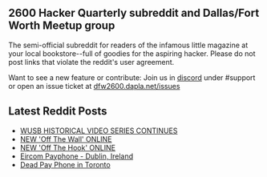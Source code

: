 ## 2600 Hacker Quarterly subreddit and Dallas/Fort Worth Meetup group
The semi-official subreddit for readers of the infamous little magazine at your local bookstore--full of goodies for the aspiring hacker. Please do not post links that violate the reddit's user agreement.

Want to see a new feature or contribute: 
Join us in [discord](https://dfw2600.dapla.net/chat) under #support or open an issue ticket at [dfw2600.dapla.net/issues](https://dfw2600.dapla.net/issues)

## Latest Reddit Posts
<!-- BLOG-POST-LIST:START -->
- [WUSB HISTORICAL VIDEO SERIES CONTINUES](https://2600.com/content/wusb-historical-video-series-continues)
- [NEW 'Off The Wall' ONLINE](https://2600.com/wall/01-11-2022)
- [NEW 'Off The Hook' ONLINE](https://2600.com/hook/26-10-2022)
- [Eircom Payphone - Dublin, Ireland](https://www.reddit.com/r/2600/comments/yb2isg/eircom_payphone_dublin_ireland/)
- [Dead Pay Phone in Toronto](https://www.reddit.com/r/2600/comments/y8f1x2/dead_pay_phone_in_toronto/)
<!-- BLOG-POST-LIST:END -->
